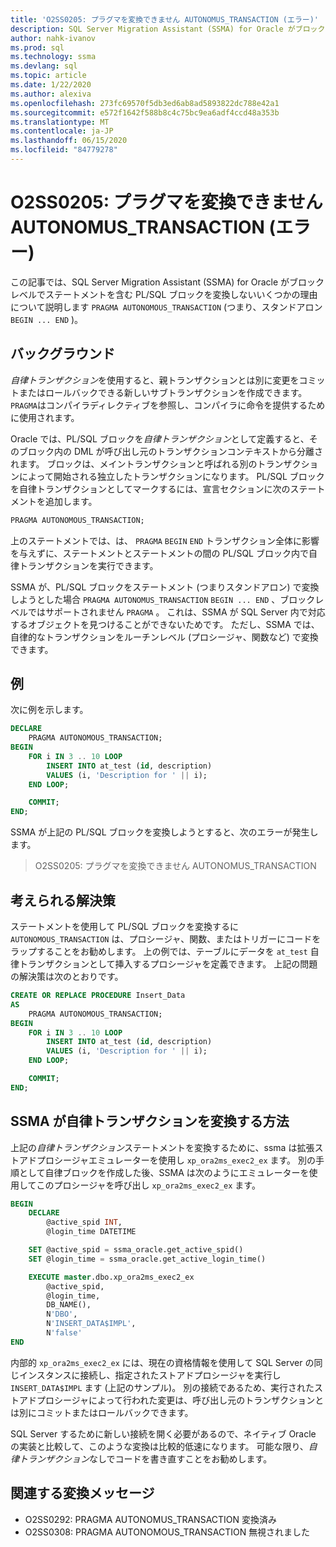```yaml
---
title: 'O2SS0205: プラグマを変換できません AUTONOMUS_TRANSACTION (エラー)'
description: SQL Server Migration Assistant (SSMA) for Oracle がブロックレベルでプラグマ AUTONOMOUS_TRANSACTION ステートメントを含む PL/SQL ブロックを変換しないいくつかの理由について説明します (つまり、スタンドアロンの BEGIN...終了)。
author: nahk-ivanov
ms.prod: sql
ms.technology: ssma
ms.devlang: sql
ms.topic: article
ms.date: 1/22/2020
ms.author: alexiva
ms.openlocfilehash: 273fc69570f5db3ed6ab8ad5893822dc788e42a1
ms.sourcegitcommit: e572f1642f588b8c4c75bc9ea6adf4ccd48a353b
ms.translationtype: MT
ms.contentlocale: ja-JP
ms.lasthandoff: 06/15/2020
ms.locfileid: "84779278"
---
```

# <a name="o2ss0205-unable-to-convert-pragma-autonomus_transaction-error"></a>O2SS0205: プラグマを変換できません AUTONOMUS_TRANSACTION (エラー)

この記事では、SQL Server Migration Assistant (SSMA) for Oracle がブロックレベルでステートメントを含む PL/SQL ブロックを変換しないいくつかの理由について説明します `PRAGMA AUTONOMOUS_TRANSACTION` (つまり、スタンドアロン `BEGIN ... END` )。

## <a name="background"></a>バックグラウンド

*自律トランザクション*を使用すると、親トランザクションとは別に変更をコミットまたはロールバックできる新しいサブトランザクションを作成できます。 `PRAGMA`はコンパイラディレクティブを参照し、コンパイラに命令を提供するために使用されます。

Oracle では、PL/SQL ブロックを*自律トランザクション*として定義すると、そのブロック内の DML が呼び出し元のトランザクションコンテキストから分離されます。 ブロックは、メイントランザクションと呼ばれる別のトランザクションによって開始される独立したトランザクションになります。 PL/SQL ブロックを自律トランザクションとしてマークするには、宣言セクションに次のステートメントを追加します。

```sql
PRAGMA AUTONOMOUS_TRANSACTION;
```

上のステートメントでは、は、 `PRAGMA` `BEGIN` `END` トランザクション全体に影響を与えずに、ステートメントとステートメントの間の PL/SQL ブロック内で自律トランザクションを実行できます。

SSMA が、PL/SQL ブロックをステートメント (つまりスタンドアロン) で変換しようとした場合 `PRAGMA AUTONOMUS_TRANSACTION` `BEGIN ... END` 、ブロックレベルではサポートされません `PRAGMA` 。 これは、SSMA が SQL Server 内で対応するオブジェクトを見つけることができないためです。 ただし、SSMA では、自律的なトランザクションをルーチンレベル (プロシージャ、関数など) で変換できます。

## <a name="example"></a>例

次に例を示します。

```sql
DECLARE
    PRAGMA AUTONOMOUS_TRANSACTION;
BEGIN
    FOR i IN 3 .. 10 LOOP
        INSERT INTO at_test (id, description)
        VALUES (i, 'Description for ' || i);
    END LOOP;

    COMMIT;
END;
```

SSMA が上記の PL/SQL ブロックを変換しようとすると、次のエラーが発生します。

> O2SS0205: プラグマを変換できません AUTONOMUS_TRANSACTION

## <a name="possible-remedies"></a>考えられる解決策

ステートメントを使用して PL/SQL ブロックを変換するに `AUTONOMOUS_TRANSACTION` は、プロシージャ、関数、またはトリガーにコードをラップすることをお勧めします。 上の例では、テーブルにデータを `at_test` 自律トランザクションとして挿入するプロシージャを定義できます。 上記の問題の解決策は次のとおりです。

```sql
CREATE OR REPLACE PROCEDURE Insert_Data
AS
    PRAGMA AUTONOMOUS_TRANSACTION;
BEGIN
    FOR i IN 3 .. 10 LOOP
        INSERT INTO at_test (id, description)
        VALUES (i, 'Description for ' || i);
    END LOOP;

    COMMIT;
END;
```

## <a name="how-ssma-converts-an-autonomous-transaction"></a>SSMA が自律トランザクションを変換する方法

上記の*自律トランザクション*ステートメントを変換するために、ssma は拡張ストアドプロシージャエミュレーターを使用し `xp_ora2ms_exec2_ex` ます。 別の手順として自律ブロックを作成した後、SSMA は次のようにエミュレーターを使用してこのプロシージャを呼び出し `xp_ora2ms_exec2_ex` ます。

```sql
BEGIN
    DECLARE
        @active_spid INT,
        @login_time DATETIME

    SET @active_spid = ssma_oracle.get_active_spid()
    SET @login_time = ssma_oracle.get_active_login_time()

    EXECUTE master.dbo.xp_ora2ms_exec2_ex
        @active_spid,
        @login_time,
        DB_NAME(),
        N'DBO',
        N'INSERT_DATA$IMPL',
        N'false'
END
```

内部的 `xp_ora2ms_exec2_ex` には、現在の資格情報を使用して SQL Server の同じインスタンスに接続し、指定されたストアドプロシージャを実行し `INSERT_DATA$IMPL` ます (上記のサンプル)。 別の接続であるため、実行されたストアドプロシージャによって行われた変更は、呼び出し元のトランザクションとは別にコミットまたはロールバックできます。

SQL Server するために新しい接続を開く必要があるので、ネイティブ Oracle の実装と比較して、このような変換は比較的低速になります。 可能な限り、*自律トランザクション*なしでコードを書き直すことをお勧めします。

## <a name="related-conversion-messages"></a>関連する変換メッセージ

* O2SS0292: PRAGMA AUTONOMUS_TRANSACTION 変換済み
* O2SS0308: PRAGMA AUTONOMOUS_TRANSACTION 無視されました
